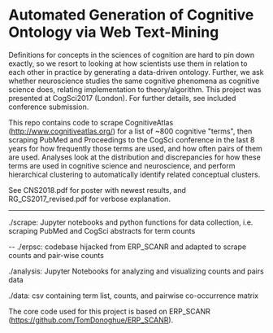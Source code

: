 # Automated Generation of Cognitive Ontology via Web Text-Mining

Definitions for concepts in the sciences of cognition are hard to pin down exactly, so we resort to looking at how scientists use them in relation to each other in practice by generating a data-driven ontology. Further, we ask whether neuroscience studies the same cognitive phenomena as cognitive science does, relating implementation to theory/algorithm. This project was presented at CogSci2017 (London). For further details, see included conference submission.

This repo contains code to scrape CognitiveAtlas (http://www.cognitiveatlas.org/) for a list of ~800 cognitive "terms", then scraping PubMed and Proceedings to the CogSci conference in the last 8 years for how frequently those terms are used, and how often pairs of them are used. Analyses look at the distribution and discrepancies for how these terms are used in cognitive science and neuroscience, and perform hierarchical clustering to automatically identify related conceptual clusters.

See CNS2018.pdf for poster with newest results, and RG_CS2017_revised.pdf for verbose explanation.
__________

./scrape: Jupyter notebooks and python functions for data collection, i.e. scraping PubMed and CogSci abstracts for term counts

-- ./erpsc: codebase hijacked from ERP_SCANR and adapted to scrape counts and pair-wise counts

./analysis: Jupyter Notebooks for analyzing and visualizing counts and pairs data

./data: csv containing term list, counts, and pairwise co-occurrence matrix




The core code used for this project is based on ERP_SCANR (https://github.com/TomDonoghue/ERP_SCANR).
